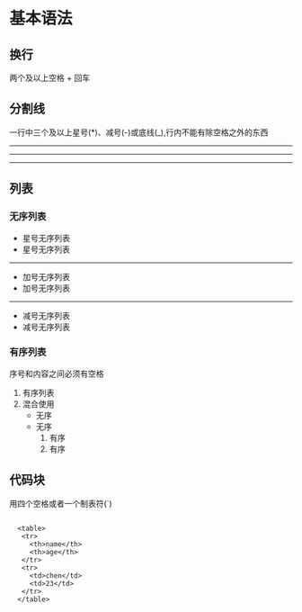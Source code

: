# 基本语法 

## 换行  
  两个及以上空格 + 回车   
## 分割线  
  一行中三个及以上星号(*)、减号(-)或底线(_),行内不能有除空格之外的东西  
  *  *  *  
  ---  
  ___  
## 列表  
### 无序列表  
  * 星号无序列表  
  * 星号无序列表  
  ---  
  + 加号无序列表
  + 加号无序列表
  ---
  - 减号无序列表
  - 减号无序列表  
  
### 有序列表
  序号和内容之间必须有空格  
  1. 有序列表
  2. 混合使用  
     * 无序  
     * 无序
       1. 有序
       2. 有序    
       
## 代码块  
用四个空格或者一个制表符(`)  
```  
  
  <table>
   <tr>
     <th>name</th>
     <th>age</th>
   </tr>
   <tr>
     <td>chen</td>
     <td>23</td>
   </tr>    
  </table>
  
```
